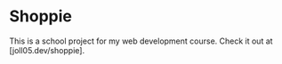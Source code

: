 # Shoppie

This is a school project for my web development course. Check it out at [joll05.dev/shoppie].
